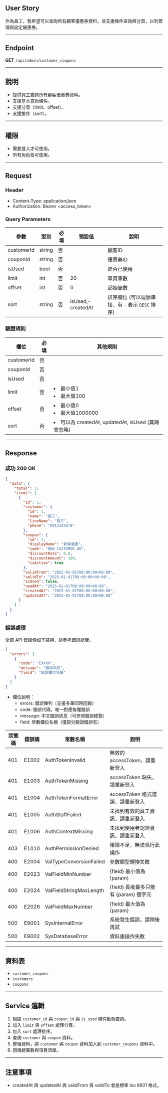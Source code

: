 ## User Story

作為員工，我希望可以查詢所有顧客優惠券資料，並支援條件查詢與分頁，以利管理與設定優惠券。

---

## Endpoint

**GET** `/api/admin/customer_coupons`

---

## 說明

- 提供員工查詢所有顧客優惠券資料。
- 支援基本查詢條件。
- 支援分頁（limit、offset）。
- 支援排序（sort）。

---

## 權限

- 需要登入才可使用。
- 所有角色皆可使用。

---

## Request

### Header

- Content-Type: application/json
- Authorization: Bearer <access_token>

### Query Parameters

| 參數       | 型別   | 必填 | 預設值            | 說明                                             |
| ---------- | ------ | ---- | ----------------- | ------------------------------------------------ |
| customerId | string | 否   |                   | 顧客ID                                           |
| couponId   | string | 否   |                   | 優惠券ID                                         |
| isUsed     | bool   | 否   |                   | 是否已使用                                       |
| limit      | int    | 否   | 20                | 單頁筆數                                         |
| offset     | int    | 否   | 0                 | 起始筆數                                         |
| sort       | string | 否   | isUsed,-createdAt | 排序欄位 (可以逗號串接，有 `-` 表示 `DESC` 排序) |

### 驗證規則

| 欄位       | 必填 | 其他規則                                             |
| ---------- | ---- | ---------------------------------------------------- |
| customerId | 否   |                                                      |
| couponId   | 否   |                                                      |
| isUsed     | 否   |                                                      |
| limit      | 否   | <li>最小值1<li>最大值100                             |
| offset     | 否   | <li>最小值0<li>最大值1000000                         |
| sort       | 否   | <li>可以為 createdAt, updatedAt, isUsed (其餘會忽略) |

---

## Response

### 成功 200 OK

```json
{
  "data": {
    "total": 3,
    "items": [
      {
        "id": 1,
        "customer": {
          "id": 1,
          "name": "張三",
          "lineName": "張三",
          "phone": "0912345678"
        },
        "coupon": {
          "id": 1,
          "displayName": "新客優惠",
          "code": "NEW_CUSTOMER_80",
          "discountRate": 0.8,
          "discountAmount": 100,
          "isActive": true
        },
        "validFrom": "2025-01-01T00:00:00+08:00",
        "validTo": "2025-01-01T00:00:00+08:00",
        "isUsed": false,
        "usedAt": "2025-01-01T00:00:00+08:00",
        "createdAt": "2025-01-01T00:00:00+08:00",
        "updatedAt": "2025-01-01T00:00:00+08:00"
      }
    ]
  }
}
```

### 錯誤處理

全部 API 皆回傳如下結構，請參考錯誤總覽。

```json
{
  "errors": [
    {
      "code": "EXXXX",
      "message": "錯誤訊息",
      "field": "錯誤欄位名稱"
    }
  ]
}
```

- 欄位說明：
  - errors: 錯誤陣列（支援多筆同時回報）
  - code: 錯誤代碼，唯一對應每種錯誤
  - message: 中文錯誤訊息（可參照錯誤總覽）
  - field: 參數欄位名稱（僅部分驗證錯誤有）

| 狀態碼 | 錯誤碼 | 常數名稱                | 說明                                  |
| ------ | ------ | ----------------------- | ------------------------------------- |
| 401    | E1002  | AuthTokenInvalid        | 無效的 accessToken，請重新登入        |
| 401    | E1003  | AuthTokenMissing        | accessToken 缺失，請重新登入          |
| 401    | E1004  | AuthTokenFormatError    | accessToken 格式錯誤，請重新登入      |
| 401    | E1005  | AuthStaffFailed         | 未找到有效的員工資訊，請重新登入      |
| 401    | E1006  | AuthContextMissing      | 未找到使用者認證資訊，請重新登入      |
| 403    | E1010  | AuthPermissionDenied    | 權限不足，無法執行此操作              |
| 400    | E2004  | ValTypeConversionFailed | 參數類型轉換失敗                      |
| 400    | E2023  | ValFieldMinNumber       | {field} 最小值為 {param}              |
| 400    | E2024  | ValFieldStringMaxLength | {field} 長度最多只能有 {param} 個字元 |
| 400    | E2026  | ValFieldMaxNumber       | {field} 最大值為 {param}              |
| 500    | E9001  | SysInternalError        | 系統發生錯誤，請稍後再試              |
| 500    | E9002  | SysDatabaseError        | 資料庫操作失敗                        |

---

## 資料表

- `customer_coupons`
- `customers`
- `coupons`


---

## Service 邏輯

1. 根據 `customer_id` 與 `coupon_id` 與 `is_used` 條件動態查詢。
2. 加入 `limit` 與 `offset` 處理分頁。
3. 加入 `sort` 處理排序。
4. 查詢 `customer` 與 `coupon` 資料。
5. 整理資料，將 `customer` 與 `coupon` 資料加入到 `customer_coupons` 資料中。
6. 回傳總筆數與項目清單。

---

## 注意事項

- createdAt 與 updatedAt 與 validFrom 與 validTo 會是標準 Iso 8601 格式。
